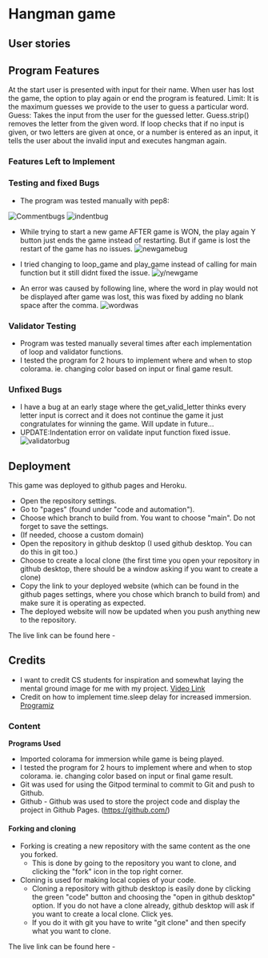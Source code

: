 

# Hangman game



## User stories

## Program Features 

At the start user is presented with input for their name.
When user has lost the game, the option to play again or end the program is featured.
Limit: It is the maximum guesses we provide to the user to guess a particular word.
Guess: Takes the input from the user for the guessed letter. Guess.strip() removes the letter from the given word.
If loop checks that if no input is given, or two letters are given at once, or a number is entered as an input, it tells the user about the invalid input and executes hangman again.

### Features Left to Implement


### Testing and fixed Bugs
- The program was tested manually with pep8:
 
![Commentbugs](https://i.imgur.com/QJzs45l.png)
![indentbug](https://i.imgur.com/72uHhKL.png)
- While trying to start a new game AFTER game is WON, the play again Y button just ends the game instead of restarting. But if game is lost the restart of the game has no issues.
![newgamebug](https://i.imgur.com/nBZ7U90.png)
- I tried changing to loop_game and play_game instead of calling for main function but it still didnt fixed the issue.
![y/newgame](https://i.imgur.com/gclN4UM.png)

- An error was caused by following line, where the word in play would not be displayed after game was lost, this was fixed by adding no blank space after the comma.
![wordwas](https://i.imgur.com/b3Z3MsT.png)




### Validator Testing 
- Program was tested manually several times after each implementation of loop and validator functions.
- I tested the program for 2 hours to implement where and when to stop colorama. ie. changing color based on input or final game result.


### Unfixed Bugs

- I have a bug at an early stage where the get_valid_letter thinks every letter input is correct and it does not continue the game it just congratulates for winning the game. Will update in future...
- UPDATE:Indentation error on validate input function fixed issue.
![validatorbug](https://i.imgur.com/7bYv6rq.png)

## Deployment

This game was deployed to github pages and Heroku.

- Open the repository settings.
- Go to "pages" (found under "code and automation").
- Choose which branch to build from. You want to choose "main". Do not forget to save the settings.
- (If needed, choose a custom domain)
- Open the repository in github desktop (I used github desktop. You can do this in git too.)
- Choose to create a local clone (the first time you open your repository in github desktop, there should be a window asking if you want to create a clone)
- Copy the link to your deployed website (which can be found in the github pages settings, where you chose which branch to build from) and make sure it is operating as expected.
- The deployed website will now be updated when you push anything new to the repository.

The live link can be found here -  


## Credits 
- I want to credit CS students for inspiration and somewhat laying the mental ground image for me with my project.
[Video Link](https://www.youtube.com/watch?v=ynwB-QfOPRw&t=614s&ab_channel=CSStudents)
- Credit on how to implement time.sleep delay for increased immersion.
[Programiz](https://www.programiz.com/python-programming/time/sleep)


### Content 

__Programs Used__
  - Imported colorama for immersion while game is being played.
  - I tested the program for 2 hours to implement where and when to stop colorama. ie. changing color based on input or final game result.
  - Git was used for using the Gitpod terminal to commit to Git and push to Github.
  - Github - Github was used to store the project code and display the project in Github Pages. (https://github.com/)
 



#### Forking and cloning
- Forking is creating a new repository with the same content as the one you forked. 
    - This is done by going to the repository you want to clone, and clicking the "fork" icon in the top right corner.
- Cloning is used for making local copies of your code.
    - Cloning a repository with github desktop is easily done by clicking the green "code" button and choosing the "open in github desktop" option. If you do not have a clone already, github desktop will ask if you want to create a local clone. Click yes.
    - If you do it with git you have to write "git clone" and then specify what you want to clone.

The live link can be found here - 



 

